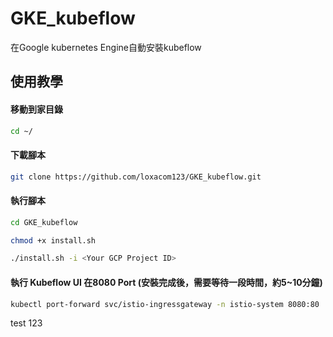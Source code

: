 # GKE_kubeflow
在Google kubernetes Engine自動安裝kubeflow

## 使用教學
#### 移動到家目錄
``` Bash
cd ~/
``` 
#### 下載腳本
``` Bash
git clone https://github.com/loxacom123/GKE_kubeflow.git
```
#### 執行腳本
``` Bash
cd GKE_kubeflow

chmod +x install.sh

./install.sh -i <Your GCP Project ID>
```
#### 執行 Kubeflow UI 在8080 Port (安裝完成後，需要等待一段時間，約5~10分鐘)
``` Bash
kubectl port-forward svc/istio-ingressgateway -n istio-system 8080:80
```

test
123